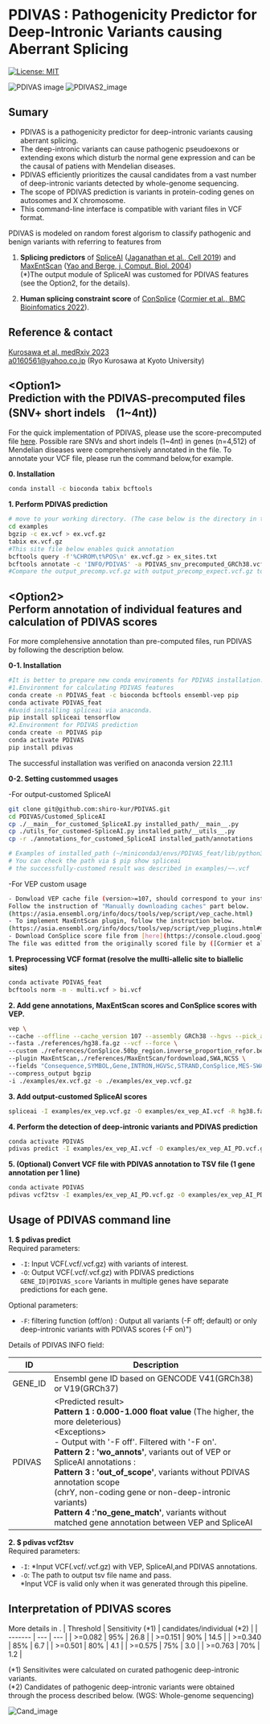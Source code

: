 # PDIVAS : Pathogenicity Predictor for Deep-Intronic Variants causing Aberrant Splicing
[![License: MIT](https://img.shields.io/badge/License-MIT-yellow.svg)](https://opensource.org/licenses/MIT)

![PDIVAS image](./PDIVAS_pictures_Github/PDIVAS.png)
![PDIVAS2_image](./PDIVAS_pictures_Github/PDIVAS2.png)

## Sumary
- PDIVAS is a pathogenicity predictor for deep-intronic variants causing aberrant splicing.
- The deep-intronic variants can cause pathogenic pseudoexons or extending exons which disturb the normal gene expression and can be the causal of patiens with Mendelian diseases. 
- PDIVAS efficiently prioritizes the causal candidates from a vast number of deep-intronic variants detected by whole-genome sequencing. 
- The scope of PDIVAS prediction is variants in protein-coding genes on autosomes and X chromosome. 
- This command-line interface is compatible with variant files in VCF format. 
 
PDIVAS is modeled on random forest algorism to classify pathogenic and benign variants with referring to features from  
1) **Splicing predictors** of [SpliceAI](https://github.com/Illumina/SpliceAI) ([Jaganathan et al., Cell 2019](https://www.sciencedirect.com/science/article/pii/S0092867418316295?via%3Dihub)) and [MaxEntScan](http://hollywood.mit.edu/burgelab/maxent/Xmaxentscan_scoreseq.html) ([Yao and Berge, j. Comput. Biol. 2004](https://www.liebertpub.com/doi/10.1089/1066527041410418?url_ver=Z39.88-2003&rfr_id=ori%3Arid%3Acrossref.org&rfr_dat=cr_pub++0pubmed))  
(*)The output module of SpliceAI was customed for PDIVAS features (see the Option2, for the details).
          
 2) **Human splicing constraint score** of [ConSplice](https://github.com/mikecormier/ConSplice) ([Cormier et al., BMC Bioinfomatics 2022](https://bmcbioinformatics.biomedcentral.com/articles/10.1186/s12859-022-05041-x)).

## Reference & contact
[Kurosawa et al. medRxiv 2023](https://www.medrxiv.org/content/10.1101/2023.03.20.23287464v1)  
a0160561@yahoo.co.jp (Ryo Kurosawa at Kyoto University)

## \<Option1\><br>Prediction with the PDIVAS-precomputed files (SNV+ short indels　(1~4nt))
For the quick implementation of PDIVAS, please use the score-precomputed file [here](https://console.cloud.google.com/storage/browser/pdivas;tab=objects?project=vibrant-crawler-377901&prefix=&forceOnObjectsSortingFiltering=false&hl=ja).
Possible rare SNVs and short indels (1~4nt) in genes (n=4,512) of Mendelian diseases were comprehensively annotated in the file.
To annotate your VCF file, please run the command below,for example.

**0. Installation**
```sh
conda install -c bioconda tabix bcftools
```

**1. Perform PDIVAS prediction**
```sh
# move to your working directory. (The case below is the directory in this repository.)
cd examples
bgzip -c ex.vcf > ex.vcf.gz
tabix ex.vcf.gz
#This site file below enables quick annotation
bcftools query -f'%CHROM\t%POS\n' ex.vcf.gz > ex_sites.txt
bcftools annotate -c 'INFO/PDIVAS' -a PDIVAS_snv_precomputed_GRCh38.vcf.gz -R ex_sites.txt ex.vcf.gz | bgzip -c > ex_precomp.vcf.gz
#Compare the output_precomp.vcf.gz with output_precomp_expect.vcf.gz to validate the succcessful annotation.
```

## \<Option2\><br>Perform annotation of individual features and calculation of PDIVAS scores 
For more complehensive annotation than pre-computed files, run PDIVAS by following the description below.

**0-1. Installation**
```sh
#It is better to prepare new conda enviroments for PDIVAS installation.
#1.Environment for calculating PDIVAS features
conda create -n PDIVAS_feat -c bioconda bcftools ensembl-vep pip
conda activate PDIVAS_feat
#Avoid installing spliceai via anaconda.
pip install spliceai tensorflow
#2.Environment for PDIVAS prediction
conda create -n PDIVAS pip
conda activate PDIVAS
pip install pdivas
```
The successful installation was verified on anaconda version 22.11.1

**0-2. Setting custommed usages**

-For output-customed SpliceAI
```sh
git clone git@github.com:shiro-kur/PDIVAS.git
cd PDIVAS/Customed_SpliceAI
cp ./__main__for_customed_SpliceAI.py installed_path/__main__.py
cp ./utils_for_customed-SpliceAI.py installed_path/__utils__.py
cp -r ./annotations_for_customed_SpliceAI installed_path/annotations

# Examples of installed_path (~/miniconda3/envs/PDIVAS_feat/lib/python3.7/site-packages/spliceai/)
# You can check the path via $ pip show spliceai
# the successfully-customed result was described in examples/~~.vcf
```

-For VEP custom usage
```sh
- Donwload VEP cache file (version>=107, should correspond to your installed VEP version).  
Follow the instruction of "Manually downloading caches" part below.  
(https://asia.ensembl.org/info/docs/tools/vep/script/vep_cache.html)
- To implement MaxEntScan plugin, follow the instruction below.  
(https://asia.ensembl.org/info/docs/tools/vep/script/vep_plugins.html#maxentscan)
- Download ConSplice score file from [here](https://console.cloud.google.com/storage/browser/pdivas;tab=objects?project=vibrant-crawler-377901&prefix=&forceOnObjectsSortingFiltering=false&hl=ja).  
The file was editted from the originally scored file by ([Cormier et al., BMC Bioinfomatics 2022](https://home.chpc.utah.edu/~u1138933/ConSplice/best_splicing_constraint_model/)).
```

**1. Preprocessing VCF format (resolve the mullti-allelic site to biallelic sites)**
```sh
conda activate PDIVAS_feat
bcftools norm -m - multi.vcf > bi.vcf
```

**2. Add gene annotations, MaxEntScan scores and ConSplice scores with VEP.**
```sh
vep \
--cache --offline --cache_version 107 --assembly GRCh38 --hgvs --pick_allele_gene \
--fasta ./references/hg38.fa.gz --vcf --force \
--custom ./references/ConSplice.50bp_region.inverse_proportion_refor.bed.gz,ConSplice,bed,overlap,0 \
--plugin MaxEntScan,./references/MaxEntScan/fordownload,SWA,NCSS \
--fields "Consequence,SYMBOL,Gene,INTRON,HGVSc,STRAND,ConSplice,MES-SWA_acceptor_diff,MES-SWA_acceptor_alt,MES-SWA_donor_diff,MES-SWA_donor_alt" \
--compress_output bgzip
-i ./examples/ex.vcf.gz -o ./examples/ex_vep.vcf.gz
```

**3. Add output-customed SpliceAI scores**
```sh
spliceai -I examples/ex_vep.vcf.gz -O examples/ex_vep_AI.vcf -R hg38.fa -A grch38 -D 300 -M 1
```

**4. Perform the detection of deep-intronic variants and PDIVAS prediction**
```sh
conda activate PDIVAS
pdivas predict -I examples/ex_vep_AI.vcf -O examples/ex_vep_AI_PD.vcf.gz -F off
```
**5. (Optional) Convert VCF file with PDIVAS annotation to TSV file (1 gene annotation per 1 line)**
```sh
conda activate PDIVAS
pdivas vcf2tsv -I examples/ex_vep_AI_PD.vcf.gz -O examples/ex_vep_AI_PD.tsv
```

## Usage of PDIVAS command line
**1. $ pdivas predict**  
Required parameters:
 - ```-I```: Input VCF(.vcf/.vcf.gz) with variants of interest.
 - ```-O```: Output VCF(.vcf/.vcf.gz) with PDIVAS predictions `GENE_ID|PDIVAS_score` Variants in multiple genes have separate predictions for each gene.
 
Optional parameters:
 - ```-F```: filtering function (off/on) : Output all variants (-F off; default) or only deep-intronic variants with PDIVAS scores (-F on)")
 
 Details of PDIVAS INFO field:

|    ID    | Description |
| -------- | ----------- |
|  GENE_ID  | Ensembl gene ID based on GENCODE V41(GRCh38) or V19(GRCh37) |
|  PDIVAS  | \<Predicted result\> <br> **Pattern 1 : 0.000-1.000 float value**  (The higher, the more deleterious) <br> \<Exceptions\> <br> - Output with '-F off'. Filtered with '-F on'. <br> **Pattern 2 : 'wo_annots'**, variants out of VEP or SpliceAI annotations : <br>**Pattern 3 : 'out_of_scope'**, variants without PDIVAS annotation scope<br>       (chrY, non-coding gene or non-deep-intronic variants)　<br>**Pattern 4 :'no_gene_match'**, variants without matched gene annotation between VEP and SpliceAI|

**2. $ pdivas vcf2tsv**  
Required parameters:
 - ```-I```: *Input VCF(.vcf/.vcf.gz) with VEP, SpliceAI,and PDIVAS annotations.
 - ```-O```: The path to output tsv file name and pass.  
 *Input VCF is valid only when it was generated through this pipeline.

## Interpretation of PDIVAS scores
More details in .
| Threshold | Sensitivity (*1) | candidates/individual (*2) |
| ------- | --- | --- |
| >=0.082 | 95% | 26.8 |
| >=0.151 | 90% | 14.5 |
| >=0.340 | 85% | 6.7 |
| >=0.501 | 80% | 4.1 |
| >=0.575 | 75% | 3.0	|
| >=0.763 | 70% | 1.2 |

(*1) Sensitivites were calculated on curated pathogenic deep-intronic variants.  
(*2) Candidates of pathogenic deep-intronic variants were obtained through the process described below. (WGS: Whole-genome sequencing)

![Cand_image](./PDIVAS_pictures_Github/Candidates..png)
